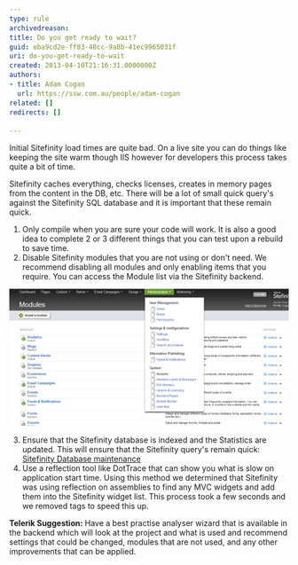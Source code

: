 ```yaml
---
type: rule
archivedreason: 
title: Do you get ready to wait?
guid: eba9cd2e-ff83-48cc-9a8b-41ec9965031f
uri: do-you-get-ready-to-wait
created: 2013-04-10T21:16:31.0000000Z
authors:
- title: Adam Cogan
  url: https://ssw.com.au/people/adam-cogan
related: []
redirects: []

---
```


Initial Sitefinity load times are quite bad.
On a live site you can do things like keeping the site warm though IIS however for developers this process takes quite a bit of time.

<!--endintro-->

Sitefinity caches everything, checks licenses, creates in memory pages from the content in the DB, etc.
There will be a lot of small quick query's against the Sitefinity SQL database and it is important that these remain quick.

1. Only compile when you are sure your code will work. It is also a good idea to complete 2 or 3 different things that you can test upon a rebuild to save time.
2. Disable Sitefinity modules that you are not using or don't need.
We recommend disabling all modules and only enabling items that you require.
    You can access the Module list via the Sitefinity backend.

![Figure: Administration -&gt; System -&gt; Modules](/rules/do-you-get-ready-to-wait/sitefinity-admin-module.jpg)  

3. Ensure that the Sitefinity database is indexed and the Statistics are updated.
This will ensure that the Sitefinity query's remain quick: [Sitefinity Database maintenance](http://knowledgebase.progress.com/articles/Article/Sitefinity-Database-maintenance)
4. Use a reflection tool like DotTrace that can show you what is slow on application start time.
Using this method we determined that Sitefinity was using reflection on assemblies to find any MVC widgets and add them into the Sitefinity widget list. This process took a few seconds and we removed tags to speed this up.


**Telerik Suggestion:** Have a best practise analyser wizard that is available in the backend which will look at the project and what is used and recommend settings that could be changed, modules that are not used, and any other improvements that can be applied.

